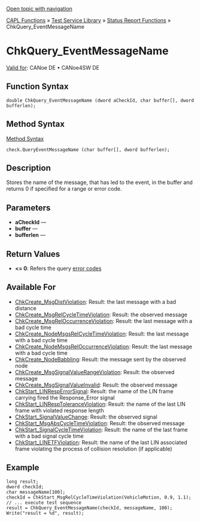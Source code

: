 [Open topic with navigation](../../../../../CANoeDEFamily.htm#Topics/CAPLFunctions/Test/Functions/CAPLfunctionChkQueryEventMessageName.md)

[CAPL Functions](../../CAPLfunctions.md) » [Test Service Library](../CAPLfunctionsTSLOverview.md) » [Status Report Functions](../CAPLfunctionsTSLStatusReportFunctions.md) » ChkQuery_EventMessageName

# ChkQuery_EventMessageName

[Valid for](../../../Shared/FeatureAvailability.md): CANoe DE • CANoe4SW DE

## Function Syntax

```plaintext
double ChkQuery_EventMessageName (dword aCheckId, char buffer[], dword bufferlen);
```

## Method Syntax

[Method Syntax](../../../Shared/CAPL/General/ClassesAndObjects.md)

```plaintext
check.QueryEventMessageName (char buffer[], dword bufferlen);
```

## Description

Stores the name of the message, that has led to the event, in the buffer and returns 0 if specified for a range or error code.

## Parameters

- **aCheckId** —
- **buffer** —
- **bufferlen** —

## Return Values

- **\<= 0**: Refers the query [error codes](../CAPLfunctionsTSLErrorCodes.md)

## Available For

- [ChkCreate_MsgDistViolation](CAPLfunctionChkCreateMsgDistViolation.md): Result: the last message with a bad distance
- [ChkCreate_MsgRelCycleTimeViolation](CAPLfunctionChkCreateMsgRelCycleTimeViolation.md): Result: the observed message
- [ChkCreate_MsgRelOccurrenceViolation](CAPLfunctionChkCreateMsgRelOccurrenceViolation.md): Result: the last message with a bad cycle time
- [ChkCreate_NodeMsgsRelCycleTimeViolation](CAPLfunctionChkCreateNodeMsgsRelCycleTimeViolation.md): Result: the last message with a bad cycle time
- [ChkCreate_NodeMsgsRelOccurrenceViolation](CAPLfunctionChkCreateNodeMsgsRelOccurrenceViolation.md): Result: the last message with a bad cycle time
- [ChkCreate_NodeBabbling](CAPLfunctionChkCreateNodeBabbling.md): Result: the message sent by the observed node
- [ChkCreate_MsgSignalValueRangeViolation](CAPLfunctionChkCreateMsgSignalValueRangeViolation.md): Result: the observed message
- [ChkCreate_MsgSignalValueInvalid](CAPLfunctionChkCreateMsgSignalValueInvalid.md): Result: the observed message
- [ChkStart_LINRespErrorSignal](CAPLfunctionChkStartLinRespErrorSignal.md): Result: the name of the LIN frame carrying fired the Response_Error signal
- [ChkStart_LINRespToleranceViolation](CAPLfunctionChkStartLinRespToleranceViolation.md): Result: the name of the last LIN frame with violated response length
- [ChkStart_SignalValueChange](CAPLfunctionChkCreateSignalValueChange.md): Result: the observed signal
- [ChkStart_MsgAbsCycleTimeViolation](CAPLfunctionChkCreateMsgAbsCycleTimeViolation.md): Result: the observed message
- [ChkStart_SignalCycleTimeViolation](CAPLfunctionChkStartSignalCycleTimeViolation.md): Result: the name of the last frame with a bad signal cycle time
- [ChkStart_LINETFViolation](CAPLfunctionChkStartLinEtfViolation.md): Result: the name of the last LIN associated frame violating the process of collision resolution (if applicable)

## Example

```plaintext
long result;
dword checkId;
char messageName[100];
checkId = ChkStart_MsgRelCycleTimeViolation(VehicleMotion, 0.9, 1.1);
// ... execute test sequence
result = ChkQuery_EventMessageName(checkId, messageName, 100);
Write("result = %d", result);
```
